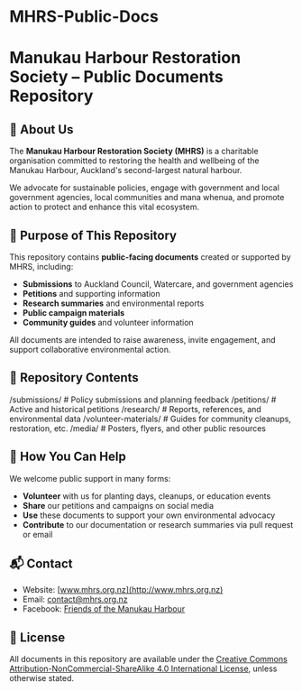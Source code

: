 # MHRS-Public-Docs

# Manukau Harbour Restoration Society – Public Documents Repository

## 🌊 About Us
The **Manukau Harbour Restoration Society (MHRS)** is a charitable organisation committed to restoring the health and wellbeing of the Manukau Harbour, Auckland's second-largest natural harbour.

We advocate for sustainable policies, engage with government and local government agencies, local communities and mana whenua, and promote action to protect and enhance this vital ecosystem.

## 📂 Purpose of This Repository
This repository contains **public-facing documents** created or supported by MHRS, including:

- **Submissions** to Auckland Council, Watercare, and government agencies  
- **Petitions** and supporting information  
- **Research summaries** and environmental reports  
- **Public campaign materials**  
- **Community guides** and volunteer information  

All documents are intended to raise awareness, invite engagement, and support collaborative environmental action.

## 📑 Repository Contents

/submissions/ # Policy submissions and planning feedback
/petitions/ # Active and historical petitions
/research/ # Reports, references, and environmental data
/volunteer-materials/ # Guides for community cleanups, restoration, etc.
/media/ # Posters, flyers, and other public resources


## 🙌 How You Can Help
We welcome public support in many forms:
- **Volunteer** with us for planting days, cleanups, or education events
- **Share** our petitions and campaigns on social media
- **Use** these documents to support your own environmental advocacy
- **Contribute** to our documentation or research summaries via pull request or email

## 📬 Contact
- Website: [www.mhrs.org.nz](http://www.mhrs.org.nz)  
- Email: contact@mhrs.org.nz  
- Facebook: [Friends of the Manukau Harbour](https://www.facebook.com/FriendsoftheManukauHarbour)

## 📜 License
All documents in this repository are available under the [Creative Commons Attribution-NonCommercial-ShareAlike 4.0 International License](https://creativecommons.org/licenses/by-nc-sa/4.0/), unless otherwise stated.

